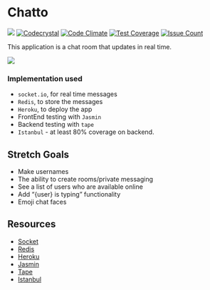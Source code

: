 # Chatto

![](https://travis-ci.org/kasaromi/chatto.svg?branch=master)
[![Codecrystal](https://img.shields.io/badge/code-crystal-5CB3FF.svg)](http://codecrystal.herokuapp.com/crystalise/katbow/kasaromi/chatto)
[![Code Climate](https://codeclimate.com/repos/56cc4edcafbada638e007c7f/badges/c91bce951f2025bb637d/gpa.svg)](https://codeclimate.com/repos/56cc4edcafbada638e007c7f/feed)
[![Test Coverage](https://codeclimate.com/repos/56cc4edcafbada638e007c7f/badges/c91bce951f2025bb637d/coverage.svg)](https://codeclimate.com/repos/56cc4edcafbada638e007c7f/coverage)
[![Issue Count](https://codeclimate.com/repos/56cc4edcafbada638e007c7f/badges/c91bce951f2025bb637d/issue_count.svg)](https://codeclimate.com/repos/56cc4edcafbada638e007c7f/feed)


This application is a chat room that updates in real time.

![](https://cloud.githubusercontent.com/assets/15983736/13251298/33da2638-da27-11e5-8f9a-903f8667530a.png)



### Implementation used

* ```socket.io```, for real time messages
* ```Redis```, to store the messages
* ```Heroku```, to deploy the app
* FrontEnd testing with ```Jasmin```
* Backend testing with ```tape```
* ```Istanbul``` - at least 80% coverage on backend.

## Stretch Goals

* Make usernames
* The ability to create rooms/private messaging
* See a list of users who are available online
* Add “{user} is typing” functionality
* Emoji chat faces

## Resources
* [Socket](http://socket.io/)
* [Redis](http://redis.io/)
* [Heroku](https://www.heroku.com/)
* [Jasmin](http://jasmine.github.io/)
* [Tape](https://www.npmjs.com/package/tape)
* [Istanbul](https://github.com/gotwarlost/istanbul)

